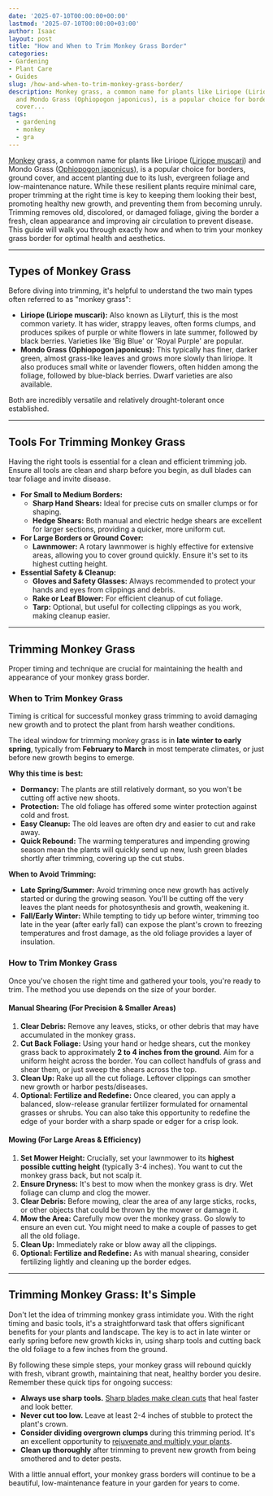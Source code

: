 ```yaml
---
date: '2025-07-10T00:00:00+00:00'
lastmod: '2025-07-10T00:00:00+03:00'
author: Isaac
layout: post
title: "How and When to Trim Monkey Grass Border"
categories:
- Gardening
- Plant Care
- Guides
slug: /how-and-when-to-trim-monkey-grass-border/
description: Monkey grass, a common name for plants like Liriope (Liriope muscari)
  and Mondo Grass (Ophiopogon japonicus), is a popular choice for borders, ground
  cover...
tags: 
  - gardening
  - monkey
  - gra
---
```

[Monkey](/posts/how-and-when-to-trim-a-monkey-grass-border/) grass, a common name for plants like Liriope ([Liriope muscari](https://plants.ces.ncsu.edu/plants/liriope-muscari/)) and Mondo Grass ([Ophiopogon japonicus](https://plants.ces.ncsu.edu/plants/ophiopogon-japonicus/)), is a popular choice for borders, ground cover, and accent planting due to its lush, evergreen foliage and low-maintenance nature. While these resilient plants require minimal care, proper trimming at the right time is key to keeping them looking their best, promoting healthy new growth, and preventing them from becoming unruly. Trimming removes old, discolored, or damaged foliage, giving the border a fresh, clean appearance and improving air circulation to prevent disease. This guide will walk you through exactly how and when to trim your monkey grass border for optimal health and aesthetics.

---

## Types of Monkey Grass

Before diving into trimming, it's helpful to understand the two main types often referred to as "monkey grass":

* **Liriope (Liriope muscari):** Also known as Lilyturf, this is the most common variety. It has wider, strappy leaves, often forms clumps, and produces spikes of purple or white flowers in late summer, followed by black berries. Varieties like 'Big Blue' or 'Royal Purple' are popular.
* **Mondo Grass (Ophiopogon japonicus):** This typically has finer, darker green, almost grass-like leaves and grows more slowly than liriope. It also produces small white or lavender flowers, often hidden among the foliage, followed by blue-black berries. Dwarf varieties are also available.

Both are incredibly versatile and relatively drought-tolerant once established.

---

## Tools For Trimming Monkey Grass

Having the right tools is essential for a clean and efficient trimming job. Ensure all tools are clean and sharp before you begin, as dull blades can tear foliage and invite disease.

* **For Small to Medium Borders:**
    * **Sharp Hand Shears:** Ideal for precise cuts on smaller clumps or for shaping.
    * **Hedge Shears:** Both manual and electric hedge shears are excellent for larger sections, providing a quicker, more uniform cut.
* **For Large Borders or Ground Cover:**
    * **Lawnmower:** A rotary lawnmower is highly effective for extensive areas, allowing you to cover ground quickly. Ensure it's set to its highest cutting height.
* **Essential Safety & Cleanup:**
    * **Gloves and Safety Glasses:** Always recommended to protect your hands and eyes from clippings and debris.
    * **Rake or Leaf Blower:** For efficient cleanup of cut foliage.
    * **Tarp:** Optional, but useful for collecting clippings as you work, making cleanup easier.

---

## Trimming Monkey Grass

Proper timing and technique are crucial for maintaining the health and appearance of your monkey grass border.

### When to Trim Monkey Grass

Timing is critical for successful monkey grass trimming to avoid damaging new growth and to protect the plant from harsh weather conditions.

The ideal window for trimming monkey grass is in **late winter to early spring**, typically from **February to March** in most temperate climates, or just before new growth begins to emerge.

**Why this time is best:**
* **Dormancy:** The plants are still relatively dormant, so you won't be cutting off active new shoots.
* **Protection:** The old foliage has offered some winter protection against cold and frost.
* **Easy Cleanup:** The old leaves are often dry and easier to cut and rake away.
* **Quick Rebound:** The warming temperatures and impending growing season mean the plants will quickly send up new, lush green blades shortly after trimming, covering up the cut stubs.

**When to Avoid Trimming:**
* **Late Spring/Summer:** Avoid trimming once new growth has actively started or during the growing season. You'll be cutting off the very leaves the plant needs for photosynthesis and growth, weakening it.
* **Fall/Early Winter:** While tempting to tidy up before winter, trimming too late in the year (after early fall) can expose the plant's crown to freezing temperatures and frost damage, as the old foliage provides a layer of insulation.

### How to Trim Monkey Grass

Once you've chosen the right time and gathered your tools, you're ready to trim. The method you use depends on the size of your border.

#### Manual Shearing (For Precision & Smaller Areas)

1.  **Clear Debris:** Remove any leaves, sticks, or other debris that may have accumulated in the monkey grass.
2.  **Cut Back Foliage:** Using your hand or hedge shears, cut the monkey grass back to approximately **2 to 4 inches from the ground**. Aim for a uniform height across the border. You can collect handfuls of grass and shear them, or just sweep the shears across the top.
3.  **Clean Up:** Rake up all the cut foliage. Leftover clippings can smother new growth or harbor pests/diseases.
4.  **Optional: Fertilize and Redefine:** Once cleared, you can apply a balanced, slow-release granular fertilizer formulated for ornamental grasses or shrubs. You can also take this opportunity to redefine the edge of your border with a sharp spade or edger for a crisp look.

#### Mowing (For Large Areas & Efficiency)

1.  **Set Mower Height:** Crucially, set your lawnmower to its **highest possible cutting height** (typically 3-4 inches). You want to cut the monkey grass back, but not scalp it.
2.  **Ensure Dryness:** It's best to mow when the monkey grass is dry. Wet foliage can clump and clog the mower.
3.  **Clear Debris:** Before mowing, clear the area of any large sticks, rocks, or other objects that could be thrown by the mower or damage it.
4.  **Mow the Area:** Carefully mow over the monkey grass. Go slowly to ensure an even cut. You might need to make a couple of passes to get all the old foliage.
5.  **Clean Up:** Immediately rake or blow away all the clippings.
6.  **Optional: Fertilize and Redefine:** As with manual shearing, consider fertilizing lightly and cleaning up the border edges.

---

## Trimming Monkey Grass: It's Simple

Don't let the idea of trimming monkey grass intimidate you. With the right timing and basic tools, it's a straightforward task that offers significant benefits for your plants and landscape. The key is to act in late winter or early spring before new growth kicks in, using sharp tools and cutting back the old foliage to a few inches from the ground.

By following these simple steps, your monkey grass will rebound quickly with fresh, vibrant growth, maintaining that neat, healthy border you desire. Remember these quick tips for ongoing success:

* **Always use sharp tools.** [Sharp blades make clean cuts](https://extension.umd.edu/resource/pruning-trees-and-shrubs) that heal faster and look better.
* **Never cut too low.** Leave at least 2-4 inches of stubble to protect the plant's crown.
* **Consider dividing overgrown clumps** during this trimming period. It's an excellent opportunity to [rejuvenate and multiply your plants](https://hort.extension.wisc.edu/articles/dividing-ornamental-grasses/).
* **Clean up thoroughly** after trimming to prevent new growth from being smothered and to deter pests.

With a little annual effort, your monkey grass borders will continue to be a beautiful, low-maintenance feature in your garden for years to come.
